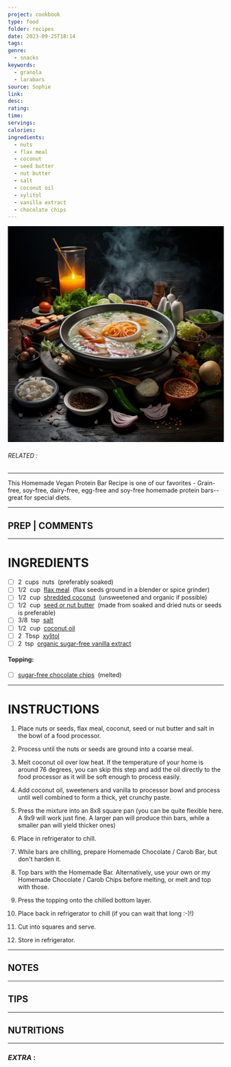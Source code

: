 ```yaml
---
project: cookbook
type: food
folder: recipes
date: 2023-09-25T18:14
tags: 
genre:
  - snacks
keywords:
  - granola
  - larabars
source: Sophie
link: 
desc: 
rating: 
time: 
servings: 
calories: 
ingredients:
  - nuts
  - flax meal
  - coconut
  - seed butter
  - nut butter
  - salt
  - coconut oil
  - xylitol
  - vanilla extract
  - chocolate chips
---
```


![IMAGE](_default.png)

###### *RELATED* : 
---
This Homemade Vegan Protein Bar Recipe is one of our favorites - Grain-free, soy-free, dairy-free, egg-free and soy-free homemade protein bars--great for special diets.

---
## PREP | COMMENTS



---
# INGREDIENTS

- [ ] 2  cups  nuts  (preferably soaked)
- [ ] 1/2  cup  [flax meal](https://www.amazon.com/Bobs-Red-Mill-Organic-Flaxseed/dp/B001O8PRZA?tag=whnemo-20)  (flax seeds ground in a blender or spice grinder)
- [ ] 1/2  cup  [shredded coconut](https://www.amazon.com/NOW-Foods-Organic-Coconut-Unsweet-10/dp/B0014UFUKA?tag=whnemo-20)  (unsweetened and organic if possible)
- [ ] 1/2  cup  [seed or nut butter](https://wholenewmom.com/recipes/homemade-nut-and-seed-butters/)  (made from soaked and dried nuts or seeds is preferable)
- [ ] 3/8  tsp  [salt](https://www.amazon.com/Redmond-Natures-First-Ounce-Shaker/dp/B004NQYCGU?tag=whnemo-20)
- [ ] 1/2  cup  [coconut oil](https://www.amazon.com/Nutiva-Cold-Pressed-Unrefined-Sustainably-Coconuts/dp/B001EO5Q64?tag=whnemo-20)
- [ ] 2  Tbsp  [xylitol](https://www.amazon.com/Zveet-Birch-Xylitol-Sweetener-Made/dp/B007HOWZJQ?tag=whnemo-20)
- [ ] 2  tsp  [organic sugar-free vanilla extract](https://www.amazon.com/Simply-Organic-Vanilla-Extract-Certified/dp/B0002UN7PI?tag=whnemo-20&th=1)
    
#### Topping:

- [ ] [sugar-free chocolate chips](https://www.amazon.com/Lilys-Chocolate-Natural-Premium-Baking/dp/B01MCRBF6T?tag=whnemo-20)  (melted)

---
# INSTRUCTIONS

1. Place nuts or seeds, flax meal, coconut, seed or nut butter and salt in the bowl of a food processor.
    
2. Process until the nuts or seeds are ground into a coarse meal.
    
3. Melt coconut oil over low heat. If the temperature of your home is around 76 degrees, you can skip this step and add the oil directly to the food processor as it will be soft enough to process easily.
    
4. Add coconut oil, sweeteners and vanilla to processor bowl and process until well combined to form a thick, yet crunchy paste.
    
5. Press the mixture into an 8x8 square pan (you can be quite flexible here. A 9x9 will work just fine. A larger pan will produce thin bars, while a smaller pan will yield thicker ones)
    
6. Place in refrigerator to chill.
    
7. While bars are chilling, prepare Homemade Chocolate / Carob Bar, but don't harden it.
    
8. Top bars with the Homemade Bar. Alternatively, use your own or my Homemade Chocolate / Carob Chips before melting, or melt and top with those.
    
9. Press the topping onto the chilled bottom layer.
    
10. Place back in refrigerator to chill (if you can wait that long :-)!)
    
11. Cut into squares and serve.
    
12. Store in refrigerator.

---
## NOTES



---
## TIPS



---
## NUTRITIONS



---
### *EXTRA* :



